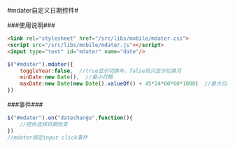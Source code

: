#mdater自定义日期控件#

###使用说明###
```html
<link rel="stylesheet" href="/src/libs/mobile/mdater.css">
<script src="/src/libs/mobile/mdater.js"></script>
<input type="text" id="mdater" name="date"/>

```
```javascript
$("#mdater").mdater({
    toggleYear:false,  //true显示切换年，false则只显示切换月
    minDate:new Date(),  //最小日期
    maxDate:new Date(new Date().valueOf() + 45*24*60*60*1000)  //最大日期
})

```
###事件###
```javascript
$("#mdater").on("datechange",function(){
    //控件选择日期改变
})
//mdater绑定input click事件
```